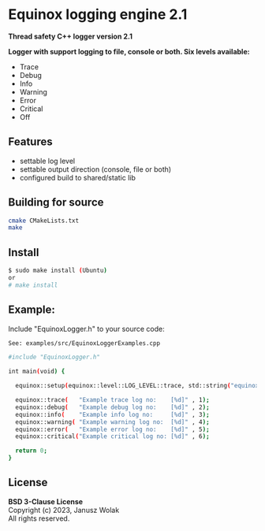 # Equinox logging engine 2.1
**Thread safety C++ logger version 2.1**

**Logger with support logging to file, console or both. Six levels available:**
- Trace 
- Debug
- Info
- Warning
- Error
- Critical
- Off

## Features

- settable log level
- settable output direction (console, file or both)
- configured build to shared/static lib

## Building for source
```sh
cmake CMakeLists.txt
make
```
## Install
```sh
$ sudo make install (Ubuntu)
or
# make install
```
## Example:

Include "EquinoxLogger.h" to your source code:
```sh
See: examples/src/EquinoxLoggerExamples.cpp
```
```sh
#include "EquinoxLogger.h"

int main(void) {

  equinox::setup(equinox::level::LOG_LEVEL::trace, std::string("equinox-test"), equinox::logs_output::SINK::console_and_file, std::string("equinox.log"));

  equinox::trace(   "Example trace log no:    [%d]" , 1);
  equinox::debug(   "Example debug log no:    [%d]" , 2);
  equinox::info(    "Example info log no:     [%d]" , 3);
  equinox::warning( "Example warning log no:  [%d]" , 4);
  equinox::error(   "Example error log no:    [%d]" , 5);
  equinox::critical("Example critical log no: [%d]" , 6);

  return 0;
}
```
## License

**BSD 3-Clause License**
<br/>Copyright (c) 2023, Janusz Wolak
<br/>All rights reserved.
